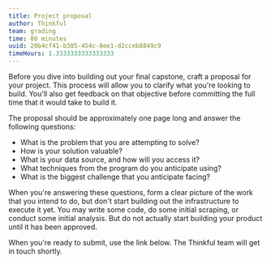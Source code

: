 ```yaml
---
title: Project proposal
author: Thinkful
team: grading
time: 80 minutes
uuid: 20b4cf41-b385-454c-8ee1-d2cceb8849c9
timeHours: 1.3333333333333333
---
```


Before you dive into building out your final capstone, craft a proposal for your project. This process will allow you to clarify what you're looking to build. You'll also get feedback on that objective before committing the full time that it would take to build it.

The proposal should be approximately one page long and answer the following questions:

* What is the problem that you are attempting to solve?
* How is your solution valuable?
* What is your data source, and how will you access it?
* What techniques from the program do you anticipate using?
* What is the biggest challenge that you anticipate facing?

When you're answering these questions, form a clear picture of the work that you intend to do, but don't start building out the infrastructure to execute it yet. You may write some code, do some initial scraping, or conduct some initial analysis. But do not actually start building your product until it has been approved.

When you're ready to submit, use the link below. The Thinkful team will get in touch shortly.
